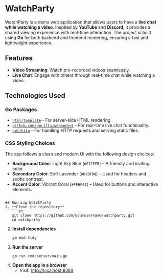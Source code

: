# WatchParty

WatchParty is a demo web application that allows users to have a **live chat while watching a video**. Inspired by **YouTube** and **Discord**, it provides a shared viewing experience with real-time interaction. The project is built using **Go** for both backend and frontend rendering, ensuring a fast and lightweight experience.

## Features
- **Video Streaming**: Watch pre-recorded videos seamlessly.
- **Live Chat**: Engage with others through real-time chat while watching a video.

## Technologies Used

### **Go Packages**
- [`html/template`](https://pkg.go.dev/html/template) - For server-side HTML rendering.
- [`github.com/gorilla/websocket`](https://pkg.go.dev/github.com/gorilla/websocket) - For real-time live chat functionality.
- [`net/http`](https://pkg.go.dev/net/http) - For handling HTTP requests and serving static files.

### **CSS Styling Choices**
The app follows a clean and modern UI with the following design choices:
- **Background Color**: Light Sky Blue (`#87CEEB`) – A friendly and inviting color.
- **Secondary Color**: Soft Lavender (`#D8BFD8`) – Used for headers and subtle contrast.
- **Accent Color**: Vibrant Coral (`#FF6F61`) – Used for buttons and interactive elements.

```

## Running WatchParty
1. **Clone the repository**
   ```sh
   git clone https://github.com/yourusername/watchparty.git
   cd watchparty
   ```
2. **Install dependencies**
   ```sh
   go mod tidy
   ```
3. **Run the server**
   ```sh
   go run cmd/server/main.go
   ```
4. **Open the app in a browser**
   - Visit: [http://localhost:8080](http://localhost:8080)